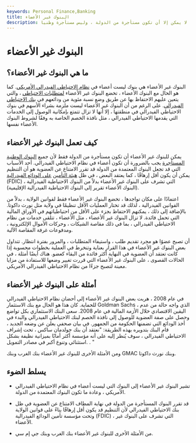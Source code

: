 ```yaml
---
keywords: Personal Finance,Banking
title: البنوك غير الأعضاء
description: البنوك غير الأعضاء هي بنوك ليست أعضاء في نظام الاحتياطي الفيدرالي الأمريكي. لا يمكن إلا أن تكون مستأجرة من الدولة ، وليس مستأجرة وطنيا.
---
```


# البنوك غير الأعضاء
## ما هي البنوك غير الأعضاء؟

البنوك غير الأعضاء هي بنوك ليست أعضاء في [نظام الاحتياطي الفيدرالي الأمريكي](/federalreservesystem). كما هو الحال مع البنوك الأعضاء ، تخضع البنوك غير الأعضاء [لمتطلبات الاحتياطي](/requiredreserves) ، والتي يتعين عليهم الاحتفاظ بها عن طريق وضع نسبة مئوية من ودائعهم في [بنك الاحتياطي الفيدرالي](/federalreservebank). على الرغم من أن البنوك غير الأعضاء ليست ملزمة بشراء الأسهم في بنوك الاحتياطي الفيدرالي في منطقتها ، إلا أنها لا تزال تتمتع بإمكانية الوصول إلى الخدمات التي يقدمها الاحتياطي الفيدرالي ، مثل نافذة الخصم الخاصة به وفقًا لشروط البنوك الأعضاء نفسها.

## كيف تعمل البنوك غير الأعضاء

يمكن للبنوك غير الأعضاء أن تكون مستأجرة من الدولة فقط لأن جميع [البنوك الوطنية المستأجرة](/charteredbank) يجب بالضرورة أن تكون أعضاء في نظام الاحتياطي الفيدرالي. أحد الأسباب التي قد تجعل البنوك المعتمدة من الدولة قد تقرر الامتناع عن العضوية هو أن التنظيم يمكن أن يكون أقل إرهاقًا ، كما يعتقد البعض ، في ظل [هيئة التأمين](/fdic) [على الودائع الفيدرالية](/fdic) (FDIC) ، التي تشرف على البنوك غير الأعضاء بدلاً من البنوك الاحتياطية الفيدرالية (البنوك الأعضاء تقرير إلى البنوك الاحتياطية الفيدرالية الإقليمية).

اعتمادًا على مكان تواجدها ، تخضع البنوك غير الأعضاء فقط لقوانين الولاية ، بدلاً من القوانين الفيدرالية ، لذلك قد تختار العمليات الأقل تنظيمًا في ولاية مثل نورث داكوتا. بالإضافة إلى ذلك ، يمكنهم الاحتفاظ بجزء على الأقل من احتياطياتهم في الأوراق المالية التي تحمل فائدة. لا تزال البنوك غير الأعضاء ، مثل الأعضاء ، تتلقى خدمات من نظام الاحتياطي الفيدرالي ، بما في ذلك مقاصة الشيكات ، وحركات الأموال الإلكترونية ، ومدفوعات غرفة المقاصة الآلية.

أن تصبح عضوًا هو مجرد تقديم طلب ، واستيفاء المتطلبات ، والمرور بفترة انتظار. تتداول بعض البنوك غير الأعضاء في هذا القرار بعناية وتنخرط في العملية بخطوات محسوبة إذا كانت تعتقد أن العضوية في النهاية أكثر فائدة من البقاء كعضو. هناك أيضًا أمثلة ، في الحالات القصوى ، على البنوك غير الأعضاء التي قررت تغيير وضعها للاستفادة من مزايا معينة لتصبح جزءًا من نظام الاحتياطي الفيدرالي الأمريكي.

## أمثلة على البنوك غير الأعضاء

في عام 2008 ، هربت بعض البنوك غير الأعضاء إلى أحضان نظام الاحتياطي الفيدرالي للحماية. كان هذا هو الحال مع بنك الاستثمار Goldman Sachs ، الذي واجه حالة من عدم اليقين الاقتصادي خلال الأزمة المالية في عام 2008. سعى البنك الاستثماري بكل تواضع وحصل على صفة العضوية للوصول إلى نافذة الخصم لبنك الاحتياطي الفيدرالي والبدء في أخذ الودائع التي تضمنها الحكومة من الجمهور. في بيان صحفي يعلن عن وضعه الجديد ، قام البنك بتدويره بهذه الطريقة: "نعتقد أن بنك جولدمان ساكس ، تحت إشراف الاحتياطي الفيدرالي ، سوف يُنظر إليه على أنه مؤسسة أكثر أمانًا بميزانية نظيفة بشكل استثنائي وتنوع أكبر في مصادر التمويل. . "

ومن الأمثلة الأخرى للبنوك غير الأعضاء بنك الغرب وبنك GMAC وبنك نورث داكوتا.

## يسلط الضوء

- تشير البنوك غير الأعضاء إلى البنوك التي ليست أعضاء في نظام الاحتياطي الفيدرالي الأمريكي ، وعادة ما تكون البنوك المعتمدة من الدولة.

- قد تقرر البنوك المستأجرة من الدولة في نهاية المطاف الامتناع عن العضوية في ظل بنك الاحتياطي الفيدرالي لأن التنظيم قد يكون أقل إرهاقًا بناءً على قوانين الولاية وتحت مؤسسة تأمين الودائع الفيدرالية (FDIC) ، التي تشرف على البنوك غير الأعضاء.

- من الأمثلة الأخرى للبنوك غير الأعضاء بنك الغرب وبنك جي إم سي.

